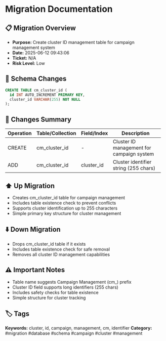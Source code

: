 # Migration Documentation

## 📋 Migration Overview
- **Purpose:** Create cluster ID management table for campaign management system
- **Date:** 2025-06-12 09:43:06
- **Ticket:** N/A
- **Risk Level:** Low

## 🔧 Schema Changes
```sql
CREATE TABLE cm_cluster_id (
  id INT AUTO_INCREMENT PRIMARY KEY,
  cluster_id VARCHAR(255) NOT NULL
);
```

## 📝 Changes Summary
| Operation | Table/Collection | Field/Index | Description |
|-----------|-----------------|-------------|-------------|
| CREATE | cm_cluster_id | - | Cluster ID management for campaign system |
| ADD | cm_cluster_id | cluster_id | Cluster identifier string (255 chars) |

## ⬆️ Up Migration
- Creates cm_cluster_id table for campaign management
- Includes table existence check to prevent conflicts
- Supports cluster identification up to 255 characters
- Simple primary key structure for cluster management

## ⬇️ Down Migration
- Drops cm_cluster_id table if it exists
- Includes table existence check for safe removal
- Removes all cluster ID management capabilities

## ⚠️ Important Notes
- Table name suggests Campaign Management (cm_) prefix
- Cluster ID field supports long identifiers (255 chars)
- Includes safety checks for table existence
- Simple structure for cluster tracking

## 🏷️ Tags
**Keywords:** cluster, id, campaign, management, cm, identifier
**Category:** #migration #database #schema #campaign #cluster #management